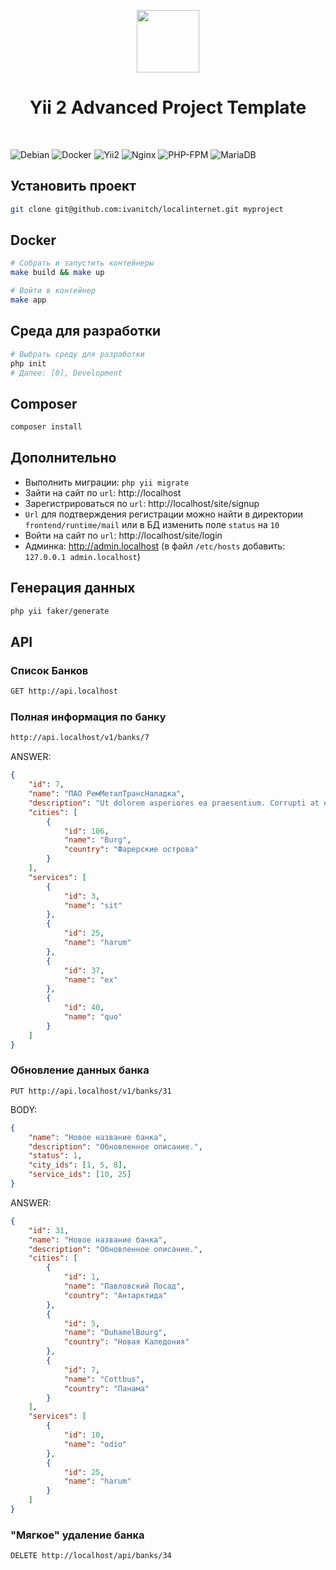 <p align="center">
    <a href="https://github.com/yiisoft" target="_blank">
        <img src="https://avatars0.githubusercontent.com/u/993323" height="100px">
    </a>
    <h1 align="center">Yii 2 Advanced Project Template</h1>
    <br>
</p>

![Debian](https://img.shields.io/badge/Debian-12-A81D33?logo=debian&logoColor=white)
![Docker](https://img.shields.io/badge/Docker-28.1-2496ED?logo=docker&logoColor=white)
![Yii2](https://img.shields.io/badge/Yii2-2.0-83B81A?logo=yii&logoColor=white)
![Nginx](https://img.shields.io/badge/Nginx-1.29-009639?logo=nginx&logoColor=white)
![PHP-FPM](https://img.shields.io/badge/PHP_FPM-8.4-777BB4?logo=php&logoColor=white)
![MariaDB](https://img.shields.io/badge/MariaDB-11.8-003545)

## Установить проект
```bash
git clone git@github.com:ivanitch/localinternet.git myproject
```

## Docker
```bash
# Собрать и запустить контейнеры 
make build && make up

# Войти в контейнер
make app
```

## Среда для разработки
```bash
# Выбрать среду для разработки
php init 
# Далее: [0], Development
```

## Composer
```bash
composer install
```

## Дополнительно
- Выполнить миграции: `php yii migrate`
- Зайти на сайт по `url`: http://localhost
- Зарегистрироваться по `url`: http://localhost/site/signup
- `Url` для подтверждения регистрации можно найти в директории `frontend/runtime/mail` или в БД изменить поле `status` на `10`
- Войти на сайт по `url`: http://localhost/site/login
- Админка: http://admin.localhost (в файл `/etc/hosts` добавить: `127.0.0.1 admin.localhost`)

## Генерация данных
```bash
php yii faker/generate
```

## API

### Список Банков
```bash
GET http://api.localhost
```

### Полная информация по банку
```bash
http://api.localhost/v1/banks/7
```
ANSWER:
```json
{
    "id": 7,
    "name": "ПАО РемМеталТрансНаладка",
    "description": "Ut dolorem asperiores ea praesentium. Corrupti at ea odit. At mollitia magnam tempora nam.",
    "cities": [
        {
            "id": 106,
            "name": "Burg",
            "country": "Фарерские острова"
        }
    ],
    "services": [
        {
            "id": 3,
            "name": "sit"
        },
        {
            "id": 25,
            "name": "harum"
        },
        {
            "id": 37,
            "name": "ex"
        },
        {
            "id": 40,
            "name": "quo"
        }
    ]
}
```

### Обновление данных банка
```
PUT http://api.localhost/v1/banks/31
```
BODY:
```json
{
    "name": "Новое название банка",
    "description": "Обновленное описание.",
    "status": 1,
    "city_ids": [1, 5, 8],
    "service_ids": [10, 25]
}
```
ANSWER:
```json
{
    "id": 31,
    "name": "Новое название банка",
    "description": "Обновленное описание.",
    "cities": [
        {
            "id": 1,
            "name": "Павловский Посад",
            "country": "Антарктида"
        },
        {
            "id": 5,
            "name": "DuhamelBourg",
            "country": "Новая Каледония"
        },
        {
            "id": 7,
            "name": "Cottbus",
            "country": "Панама"
        }
    ],
    "services": [
        {
            "id": 10,
            "name": "odio"
        },
        {
            "id": 25,
            "name": "harum"
        }
    ]
}
```

### "Мягкое" удаление банка
```bash
DELETE http://localhost/api/banks/34
```



